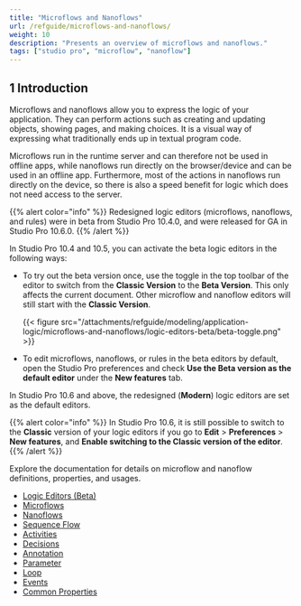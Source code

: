 ```yaml
---
title: "Microflows and Nanoflows"
url: /refguide/microflows-and-nanoflows/
weight: 10
description: "Presents an overview of microflows and nanoflows."
tags: ["studio pro", "microflow", "nanoflow"]
---
```


## 1 Introduction

Microflows and nanoflows allow you to express the logic of your application. They can perform actions such as creating and updating objects, showing pages, and making choices. It is a visual way of expressing what traditionally ends up in textual program code.

Microflows run in the runtime server and can therefore not be used in offline apps, while nanoflows run directly on the browser/device and can be used in an offline app. Furthermore, most of the actions in nanoflows run directly on the device, so there is also a speed benefit for logic which does not need access to the server. 

{{% alert color="info" %}}
Redesigned logic editors (microflows, nanoflows, and rules) were in beta from Studio Pro 10.4.0, and were released for GA in Studio Pro 10.6.0.
{{% /alert %}} 

In Studio Pro 10.4 and 10.5, you can activate the beta logic editors in the following ways:

* To try out the beta version once, use the toggle in the top toolbar of the editor to switch from the **Classic Version** to the **Beta Version**. This only affects the current document. Other microflow and nanoflow editors will still start with the **Classic Version**.

  {{< figure src="/attachments/refguide/modeling/application-logic/microflows-and-nanoflows/logic-editors-beta/beta-toggle.png" >}}

* To edit microflows, nanoflows, or rules in the beta editors by default, open the Studio Pro preferences and check **Use the Beta version as the default editor** under the **New features** tab.

In Studio Pro 10.6 and above, the redesigned (**Modern**) logic editors are set as the default editors. 

{{% alert color="info" %}}
In Studio Pro 10.6, it is still possible to switch to the **Classic** version of your logic editors if you go to **Edit** > **Preferences** > **New features**, and **Enable switching to the Classic version of the editor**.
{{% /alert %}}

Explore the documentation for details on microflow and nanoflow definitions, properties, and usages.

* [Logic Editors (Beta)](/refguide/logic-editors-beta/)
* [Microflows](/refguide/microflows/)
* [Nanoflows](/refguide/nanoflows/)
* [Sequence Flow](/refguide/sequence-flow/)
* [Activities](/refguide/activities/)
* [Decisions](/refguide/decisions/)
* [Annotation](/refguide/annotation/)
* [Parameter](/refguide/parameter/)
* [Loop](/refguide/loop/)
* [Events](/refguide/events/)
* [Common Properties](/refguide/microflow-element-common-properties/)
